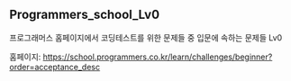 ## Programmers_school_Lv0

프로그래머스 홈페이지에서 코딩테스트를 위한 문제들 중 입문에 속하는 문제들 Lv0

홈페이지: https://school.programmers.co.kr/learn/challenges/beginner?order=acceptance_desc
